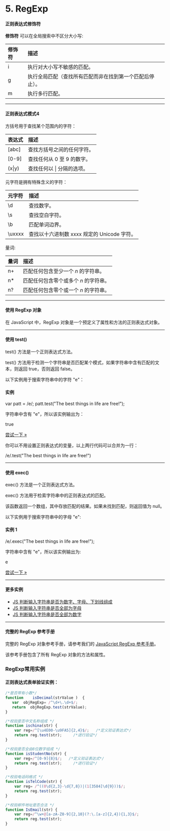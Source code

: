# 5. RegExp

#### 正则表达式修饰符

**修饰符** 可以在全局搜索中不区分大小写:

| 修饰符 | 描述                                                     |
| :----- | :------------------------------------------------------- |
| i      | 执行对大小写不敏感的匹配。                               |
| g      | 执行全局匹配（查找所有匹配而非在找到第一个匹配后停止）。 |
| m      | 执行多行匹配。                                           |



------

#### 正则表达式模式4

方括号用于查找某个范围内的字符：

| 表达式 | 描述                       |
| :----- | :------------------------- |
| [abc]  | 查找方括号之间的任何字符。 |
| [0-9]  | 查找任何从 0 至 9 的数字。 |
| (x\|y) | 查找任何以 \| 分隔的选项。 |

元字符是拥有特殊含义的字符：

| 元字符 | 描述                                        |
| :----- | :------------------------------------------ |
| \d     | 查找数字。                                  |
| \s     | 查找空白字符。                              |
| \b     | 匹配单词边界。                              |
| \uxxxx | 查找以十六进制数 xxxx 规定的 Unicode 字符。 |

量词:

| 量词 | 描述                                  |
| :--- | :------------------------------------ |
| n+   | 匹配任何包含至少一个 *n* 的字符串。   |
| n*   | 匹配任何包含零个或多个 *n* 的字符串。 |
| n?   | 匹配任何包含零个或一个 *n* 的字符串。 |



------

#### 使用 RegExp 对象

在 JavaScript 中，RegExp 对象是一个预定义了属性和方法的正则表达式对象。

------

#### 使用 test()

test() 方法是一个正则表达式方法。

test() 方法用于检测一个字符串是否匹配某个模式，如果字符串中含有匹配的文本，则返回 true，否则返回 false。

以下实例用于搜索字符串中的字符 "e"：

#### 实例

var patt = /e/;
patt.test("The best things in life are free!");

字符串中含有 "e"，所以该实例输出为：

true


[尝试一下 »](https://www.runoob.com/try/tryit.php?filename=tryjs_regexp_test)

你可以不用设置正则表达式的变量，以上两行代码可以合并为一行：

/e/.test("The best things in life are free!")



------

#### 使用 exec()

exec() 方法是一个正则表达式方法。

exec() 方法用于检索字符串中的正则表达式的匹配。

该函数返回一个数组，其中存放匹配的结果。如果未找到匹配，则返回值为 null。

以下实例用于搜索字符串中的字母 "e":

#### 实例 1

/e/.exec("The best things in life are free!");

字符串中含有 "e"，所以该实例输出为:

e


[尝试一下 »](https://www.runoob.com/try/tryit.php?filename=tryjs_regexp_exec)

------

#### 更多实例

- [JS 判断输入字符串是否为数字、字母、下划线组成](https://c.runoob.com/codedemo/3527)
- [JS 判断输入字符串是否全部为字母](https://c.runoob.com/codedemo/3526)
- [JS 判断输入字符串是否全部为数字](https://c.runoob.com/codedemo/3525)

------

#### 完整的 RegExp 参考手册

完整的 RegExp 对象参考手册，请参考我们的 [JavaScript RegExp 参考手册](https://www.runoob.com/jsref/jsref-obj-regexp.html)。

该参考手册包含了所有 RegExp 对象的方法和属性。

### RegExp常用实例

#### 正则表达式表单验证实例：

```js
/*是否带有小数*/
function    isDecimal(strValue )  {  
   var  objRegExp= /^\d+\.\d+$/;
   return  objRegExp.test(strValue);  
}  

/*校验是否中文名称组成 */
function ischina(str) {
    var reg=/^[\u4E00-\u9FA5]{2,4}$/;   /*定义验证表达式*/
    return reg.test(str);     /*进行验证*/
}

/*校验是否全由8位数字组成 */
function isStudentNo(str) {
    var reg=/^[0-9]{8}$/;   /*定义验证表达式*/
    return reg.test(str);     /*进行验证*/
}

/*校验电话码格式 */
function isTelCode(str) {
    var reg= /^((0\d{2,3}-\d{7,8})|(1[3584]\d{9}))$/;
    return reg.test(str);
}

/*校验邮件地址是否合法 */
function IsEmail(str) {
    var reg=/^\w+@[a-zA-Z0-9]{2,10}(?:\.[a-z]{2,4}){1,3}$/;
    return reg.test(str);
}
```